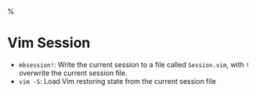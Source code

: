 %

# Vim Session

- `mksession!`: Write the current session to a file called `Session.vim`, with `!` overwrite the current session file.
- `vim -S`: Load Vim restoring state from the current session file 
